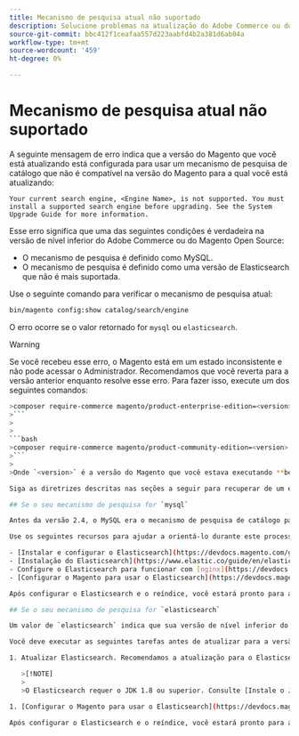 ```yaml
---
title: Mecanismo de pesquisa atual não suportado
description: Solucione problemas na atualização do Adobe Commerce ou do Magento Open Source após encontrar um erro sobre um mecanismo de pesquisa não suportado.
source-git-commit: bbc412f1ceafaa557d223aabfd4b2a381d6ab04a
workflow-type: tm+mt
source-wordcount: '459'
ht-degree: 0%

---
```



# Mecanismo de pesquisa atual não suportado

A seguinte mensagem de erro indica que a versão do Magento que você está atualizando está configurada para usar um mecanismo de pesquisa de catálogo que não é compatível na versão do Magento para a qual você está atualizando:

```terminal
Your current search engine, <Engine Name>, is not supported. You must install a supported search engine before upgrading. See the System Upgrade Guide for more information.
```

Esse erro significa que uma das seguintes condições é verdadeira na versão de nível inferior do Adobe Commerce ou do Magento Open Source:

- O mecanismo de pesquisa é definido como MySQL.
- O mecanismo de pesquisa é definido como uma versão de Elasticsearch que não é mais suportada.

Use o seguinte comando para verificar o mecanismo de pesquisa atual:

```bash
bin/magento config:show catalog/search/engine
```

O erro ocorre se o valor retornado for `mysql` ou `elasticsearch`.

>[!WARNING]
>
>Se você recebeu esse erro, o Magento está em um estado inconsistente e não pode acessar o Administrador. Recomendamos que você reverta para a versão anterior enquanto resolve esse erro. Para fazer isso, execute um dos seguintes comandos:
>
>
```bash
>composer require-commerce magento/product-enterprise-edition=<version>
>```
>
>
```bash
>composer require-commerce magento/product-community-edition=<version>
>```
>
>Onde `<version>` é a versão do Magento que você estava executando **before** a atualização. Por exemplo, `2.3.5`.

Siga as diretrizes descritas nas seções a seguir para recuperar de um estado inconsistente.

## Se o seu mecanismo de pesquisa for `mysql`

Antes da versão 2.4, o MySQL era o mecanismo de pesquisa de catálogo padrão, mas o MySQL não é mais compatível com essa capacidade. Agora, você deve instalar e configurar o Elasticsearch como mecanismo de pesquisa antes de atualizar para a versão 2.4.

Use os seguintes recursos para ajudar a orientá-lo durante este processo:

- [Instalar e configurar o Elasticsearch](https://devdocs.magento.com/guides/v2.3/config-guide/elasticsearch/es-overview.html)
- [Instalação do Elasticsearch](https://www.elastic.co/guide/en/elasticsearch/reference/current/install-elasticsearch.html)
- Configure o Elasticsearch para funcionar com [nginx](https://devdocs.magento.com/guides/v2.3/config-guide/elasticsearch/es-config-nginx.html) ou [Apache](https://devdocs.magento.com/guides/v2.3/config-guide/elasticsearch/es-config-apache.html)
- [Configurar o Magento para usar o Elasticsearch](https://devdocs.magento.com/guides/v2.3/config-guide/elasticsearch/configure-magento.html)

Após configurar o Elasticsearch e o reíndice, você estará pronto para atualizar para a versão 2.4.

## Se o seu mecanismo de pesquisa for `elasticsearch`

Um valor de `elasticsearch` indica que sua versão de nível inferior do Adobe Commerce ou Magento Open Source está configurada para usar o Elasticsearch 2.x. Esta versão do Elasticsearch não é mais compatível.

Você deve executar as seguintes tarefas antes de atualizar para a versão 2.4:

1. Atualizar Elasticsearch. Recomendamos a atualização para o Elasticsearch 7.x. Consulte [Atualização do Elasticsearch](https://www.elastic.co/guide/en/elasticsearch/reference/current/setup-upgrade.html) para obter instruções completas sobre como fazer backup de seus dados, detectar possíveis problemas de migração e testar atualizações antes de implantar na produção. Dependendo da versão atual do Elasticsearch, pode ser ou não necessário reiniciar o cluster completo.

   >[!NOTE]
   >
   >O Elasticsearch requer o JDK 1.8 ou superior. Consulte [Instale o Java Software Development Kit (JDK)](https://devdocs.magento.com/guides/v2.4/install-gde/prereq/elasticsearch.html#prereq-java) para verificar qual versão do JDK está instalada.

1. [Configurar o Magento para usar o Elasticsearch](https://devdocs.magento.com/guides/v2.3/config-guide/elasticsearch/configure-magento.html) e reindexe.

Após configurar o Elasticsearch e o reíndice, você estará pronto para atualizar para a versão 2.4.
